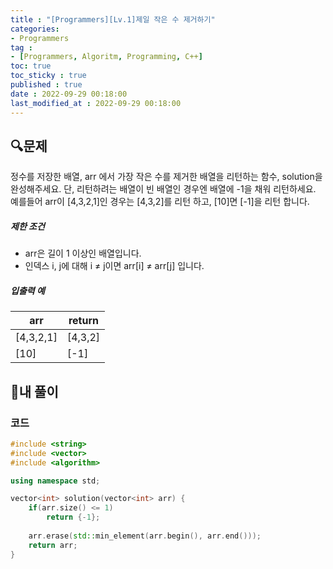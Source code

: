 ```yaml
---
title : "[Programmers][Lv.1]제일 작은 수 제거하기"
categories:
- Programmers
tag :
- [Programmers, Algoritm, Programming, C++]
toc: true
toc_sticky : true
published : true
date : 2022-09-29 00:18:00
last_modified_at : 2022-09-29 00:18:00
---
```


## 🔍문제

정수를 저장한 배열, arr 에서 가장 작은 수를 제거한 배열을 리턴하는 함수, solution을 완성해주세요. 단, 리턴하려는 배열이 빈 배열인 경우엔 배열에 -1을 채워 리턴하세요. 예를들어 arr이 [4,3,2,1]인 경우는 [4,3,2]를 리턴 하고, [10]면 [-1]을 리턴 합니다.

##### 제한 조건

- arr은 길이 1 이상인 배열입니다.
- 인덱스 i, j에 대해 i ≠ j이면 arr[i] ≠ arr[j] 입니다.

##### 입출력 예

| arr       | return  |
| --------- | ------- |
| [4,3,2,1] | [4,3,2] |
| [10]      | [-1]    |



## 📝내 풀이

### 코드

```c++
#include <string>
#include <vector>
#include <algorithm>

using namespace std;

vector<int> solution(vector<int> arr) {
    if(arr.size() <= 1)
        return {-1};
        
    arr.erase(std::min_element(arr.begin(), arr.end()));
    return arr;
}
```
